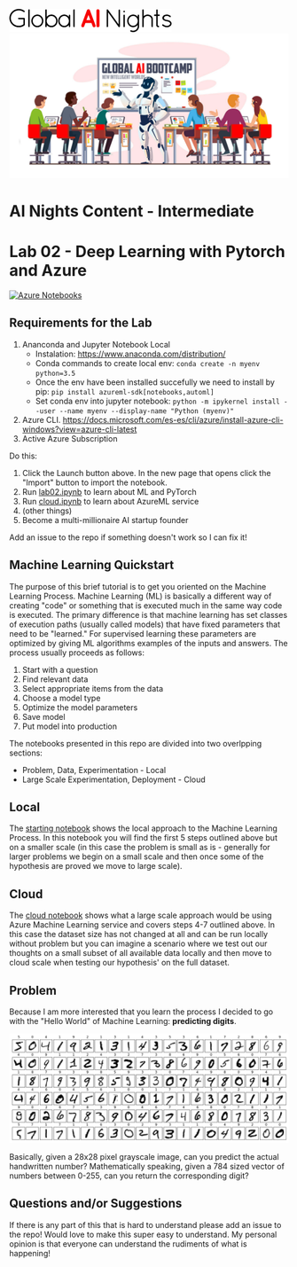 ![](images/logoai.png)
![](images/globaai.jpg)
# AI Nights Content - Intermediate
# Lab 02 - Deep Learning with Pytorch and Azure
[![Azure Notebooks](https://notebooks.azure.com/launch.svg)](https://notebooks.azure.com/import/gh/sethjuarez/pytorchintro)
## Requirements for the Lab 
1. Ananconda and Jupyter Notebook Local
    - Instalation: https://www.anaconda.com/distribution/
    - Conda commands to create local env: ```conda create -n myenv python=3.5```
    - Once the env have been installed succefully we need to install by pip: ```pip install azureml-sdk[notebooks,automl]```
    - Set conda env into jupyter notebook: ```python -m ipykernel install --user --name myenv --display-name "Python (myenv)"```
3. Azure CLI. https://docs.microsoft.com/es-es/cli/azure/install-azure-cli-windows?view=azure-cli-latest
4. Active Azure Subscription

Do this:
1. Click the Launch button above. In the new page that opens click the "Import" button to import the notebook.
2. Run [lab02.ipynb](start.ipynb) to learn about ML and PyTorch
3. Run [cloud.ipynb](cloud.ipynb) to learn about AzureML service
4. (other things)
5. Become a multi-millionaire AI startup founder

Add an issue to the repo if something doesn't work so I can 
fix it!

## Machine Learning Quickstart
The purpose of this brief tutorial is to get you oriented
on the Machine Learning Process. Machine Learning (ML) is
basically a different way of creating "code" or something
that is executed much in the same way code is executed. The
primary difference is that machine learning has set classes
of execution paths (usually called models) that have fixed
parameters that need to be "learned." For supervised learning
these parameters are optimized by giving ML algorithms examples
of the inputs and answers. The process usually proceeds as follows:

1. Start with a question
2. Find relevant data
3. Select appropriate items from the data
4. Choose a model type
5. Optimize the model parameters
6. Save model
7. Put model into production

The notebooks presented in this repo are divided into two
overlpping sections:

- Problem, Data, Experimentation - Local
- Large Scale Experimentation, Deployment - Cloud

## Local
The [starting notebook](lab02.ipynb) shows the local approach
to the Machine Learning Process. In this notebook you will
find the first 5 steps outlined above but on a smaller scale
(in this case the problem is small as is - generally for larger
problems we begin on a small scale and then once some of the
hypothesis are proved we move to large scale).

## Cloud
The [cloud notebook](cloud.ipynb) shows what a large scale
approach would be using Azure Machine Learning service and
covers steps 4-7 outlined above. In this case the dataset
size has not changed at all and can be run locally without
problem but you can imagine a scenario where we test out
our thoughts on a small subset of all available data locally
and then move to cloud scale when testing our hypothesis' on
the full dataset.

## Problem
Because I am more interested that you learn the process I decided
to go with the "Hello World" of Machine Learning: **predicting 
digits**.

![Digit Examples](images/digits.png)

Basically, given a 28x28 pixel grayscale image, can you predict
the actual handwritten number? Mathematically speaking, given 
a 784 sized vector of numbers between 0-255, can you return the 
corresponding digit?

## Questions and/or Suggestions
If there is any part of this that is hard to understand please
add an issue to the repo! Would love to make this super easy to
understand. My personal opinion is that everyone can understand
the rudiments of what is happening!

